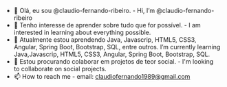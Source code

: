 - 👋 Olá, eu sou @claudio-fernando-ribeiro. - Hi, I’m @claudio-fernando-ribeiro
- 👀 Tenho interesse de aprender sobre tudo que for possível. - I am interested in learning about everything possible.
- 🌱 Atualmente estou aprendendo Java, Javascrip, HTML5, CSS3, Angular, Spring Boot, Bootstrap, SQL, entre outros. I’m currently learning Java,Javascrip, HTML5, CSS3,  Angular, Spring Boot, Bootstrap, SQL.
- 💞️ Estou procurando colaborar em projetos de teor social. - I'm looking to collaborate on social projects.
- 📫 How to reach me - email: claudiofernando1989@gmail.com

<!---
claudio-fernando-ribeiro/claudio-fernando-ribeiro is a ✨ special ✨ repository because its `README.md` (this file) appears on your GitHub profile.
You can click the Preview link to take a look at your changes.
--->
